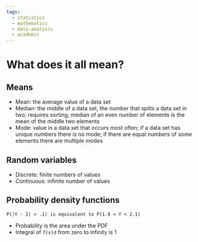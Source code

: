 ```yaml
---
tags:
  - statistics
  - mathematics
  - data-analysis
  - academic
---
```


# What does it all mean?

## Means
- Mean: the average value of a data set
- Median: the middle of a data set, the number that splits a data set in two;
requires sorting; median of an even number of elements is the mean of the
middle two elements
- Mode: value in a data set that occurs most often; if a data set has unique numbers there is no mode; if there are equal numbers of some elements there are multiple modes

## Random variables
- Discrete: finite numbers of values
- Continuous: infinite number of values

## Probability density functions

```text
P(|Y - 2| < .1) is equivalent to P(1.9 < Y < 2.1)
```

- Probability is the area under the PDF
- Integral of `f(x)d` from zero to infinity is 1

